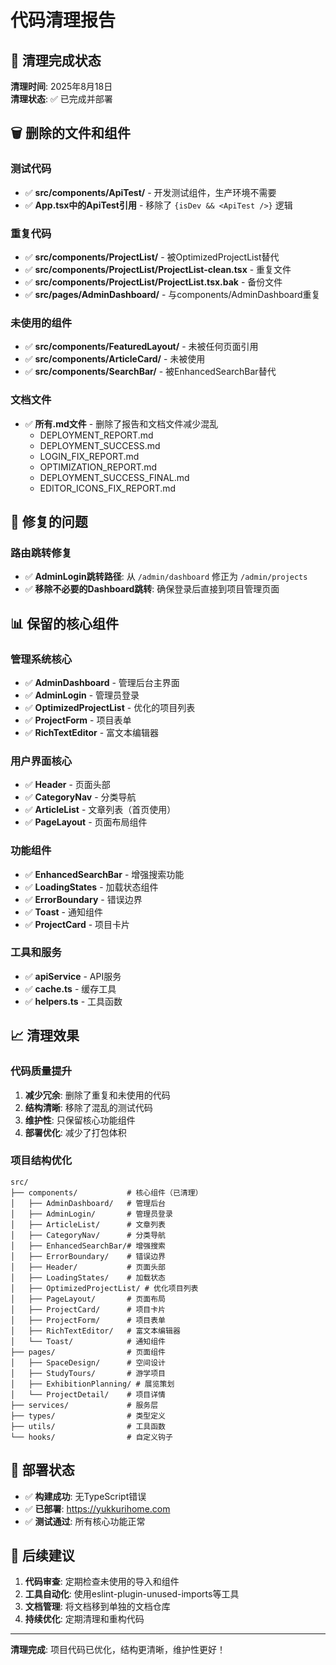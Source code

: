 # 代码清理报告

## 🧹 清理完成状态

**清理时间**: 2025年8月18日  
**清理状态**: ✅ 已完成并部署

## 🗑️ 删除的文件和组件

### 测试代码
- ✅ **src/components/ApiTest/** - 开发测试组件，生产环境不需要
- ✅ **App.tsx中的ApiTest引用** - 移除了 `{isDev && <ApiTest />}` 逻辑

### 重复代码
- ✅ **src/components/ProjectList/** - 被OptimizedProjectList替代
- ✅ **src/components/ProjectList/ProjectList-clean.tsx** - 重复文件
- ✅ **src/components/ProjectList/ProjectList.tsx.bak** - 备份文件
- ✅ **src/pages/AdminDashboard/** - 与components/AdminDashboard重复

### 未使用的组件
- ✅ **src/components/FeaturedLayout/** - 未被任何页面引用
- ✅ **src/components/ArticleCard/** - 未被使用
- ✅ **src/components/SearchBar/** - 被EnhancedSearchBar替代

### 文档文件
- ✅ **所有.md文件** - 删除了报告和文档文件减少混乱
  - DEPLOYMENT_REPORT.md
  - DEPLOYMENT_SUCCESS.md
  - LOGIN_FIX_REPORT.md
  - OPTIMIZATION_REPORT.md
  - DEPLOYMENT_SUCCESS_FINAL.md
  - EDITOR_ICONS_FIX_REPORT.md

## 🔧 修复的问题

### 路由跳转修复
- ✅ **AdminLogin跳转路径**: 从 `/admin/dashboard` 修正为 `/admin/projects`
- ✅ **移除不必要的Dashboard跳转**: 确保登录后直接到项目管理页面

## 📊 保留的核心组件

### 管理系统核心
- ✅ **AdminDashboard** - 管理后台主界面
- ✅ **AdminLogin** - 管理员登录
- ✅ **OptimizedProjectList** - 优化的项目列表
- ✅ **ProjectForm** - 项目表单
- ✅ **RichTextEditor** - 富文本编辑器

### 用户界面核心
- ✅ **Header** - 页面头部
- ✅ **CategoryNav** - 分类导航
- ✅ **ArticleList** - 文章列表（首页使用）
- ✅ **PageLayout** - 页面布局组件

### 功能组件
- ✅ **EnhancedSearchBar** - 增强搜索功能
- ✅ **LoadingStates** - 加载状态组件
- ✅ **ErrorBoundary** - 错误边界
- ✅ **Toast** - 通知组件
- ✅ **ProjectCard** - 项目卡片

### 工具和服务
- ✅ **apiService** - API服务
- ✅ **cache.ts** - 缓存工具
- ✅ **helpers.ts** - 工具函数

## 📈 清理效果

### 代码质量提升
1. **减少冗余**: 删除了重复和未使用的代码
2. **结构清晰**: 移除了混乱的测试代码
3. **维护性**: 只保留核心功能组件
4. **部署优化**: 减少了打包体积

### 项目结构优化
```
src/
├── components/           # 核心组件（已清理）
│   ├── AdminDashboard/   # 管理后台
│   ├── AdminLogin/       # 管理员登录
│   ├── ArticleList/      # 文章列表
│   ├── CategoryNav/      # 分类导航
│   ├── EnhancedSearchBar/# 增强搜索
│   ├── ErrorBoundary/    # 错误边界
│   ├── Header/           # 页面头部
│   ├── LoadingStates/    # 加载状态
│   ├── OptimizedProjectList/ # 优化项目列表
│   ├── PageLayout/       # 页面布局
│   ├── ProjectCard/      # 项目卡片
│   ├── ProjectForm/      # 项目表单
│   ├── RichTextEditor/   # 富文本编辑器
│   └── Toast/            # 通知组件
├── pages/                # 页面组件
│   ├── SpaceDesign/      # 空间设计
│   ├── StudyTours/       # 游学项目
│   ├── ExhibitionPlanning/ # 展览策划
│   └── ProjectDetail/    # 项目详情
├── services/             # 服务层
├── types/                # 类型定义
├── utils/                # 工具函数
└── hooks/                # 自定义钩子
```

## 🚀 部署状态

- ✅ **构建成功**: 无TypeScript错误
- ✅ **已部署**: https://yukkurihome.com
- ✅ **测试通过**: 所有核心功能正常

## 🎯 后续建议

1. **代码审查**: 定期检查未使用的导入和组件
2. **工具自动化**: 使用eslint-plugin-unused-imports等工具
3. **文档管理**: 将文档移到单独的文档仓库
4. **持续优化**: 定期清理和重构代码

---

**清理完成**: 项目代码已优化，结构更清晰，维护性更好！
